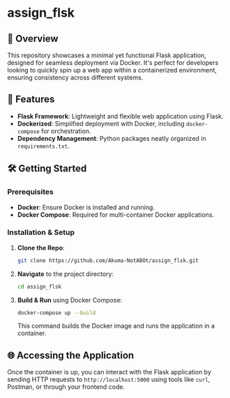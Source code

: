 # assign_flsk

## 🌟 Overview
This repository showcases a minimal yet functional Flask application, designed for seamless deployment via Docker. It's perfect for developers looking to quickly spin up a web app within a containerized environment, ensuring consistency across different systems.

## 🚀 Features
- **Flask Framework**: Lightweight and flexible web application using Flask.
- **Dockerized**: Simplified deployment with Docker, including `docker-compose` for orchestration.
- **Dependency Management**: Python packages neatly organized in `requirements.txt`.

## 🛠️ Getting Started

### Prerequisites
- **Docker**: Ensure Docker is installed and running.
- **Docker Compose**: Required for multi-container Docker applications.

### Installation & Setup
1. **Clone the Repo**:
    ```bash
    git clone https://github.com/Akuma-NotABOt/assign_flsk.git
    ```
2. **Navigate** to the project directory:
    ```bash
    cd assign_flsk
    ```
3. **Build & Run** using Docker Compose:
    ```bash
    docker-compose up --build
    ```
   This command builds the Docker image and runs the application in a container.

## 🌐 Accessing the Application
Once the container is up, you can interact with the Flask application by sending HTTP requests to `http://localhost:5000` using tools like `curl`, Postman, or through your frontend code.
